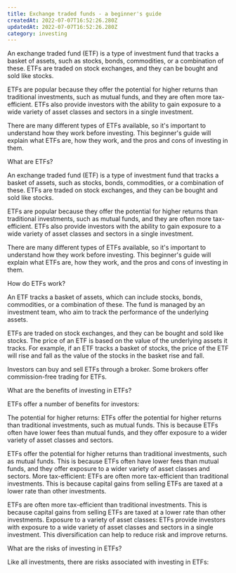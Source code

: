 ```yaml
---
title: Exchange traded funds - a beginner's guide
createdAt: 2022-07-07T16:52:26.280Z
updatedAt: 2022-07-07T16:52:26.280Z
category: investing
---
```


An exchange traded fund (ETF) is a type of investment fund that tracks a basket of assets, such as stocks, bonds, commodities, or a combination of these. ETFs are traded on stock exchanges, and they can be bought and sold like stocks.

ETFs are popular because they offer the potential for higher returns than traditional investments, such as mutual funds, and they are often more tax-efficient. ETFs also provide investors with the ability to gain exposure to a wide variety of asset classes and sectors in a single investment.

There are many different types of ETFs available, so it's important to understand how they work before investing. This beginner's guide will explain what ETFs are, how they work, and the pros and cons of investing in them.

What are ETFs?

An exchange traded fund (ETF) is a type of investment fund that tracks a basket of assets, such as stocks, bonds, commodities, or a combination of these. ETFs are traded on stock exchanges, and they can be bought and sold like stocks.

ETFs are popular because they offer the potential for higher returns than traditional investments, such as mutual funds, and they are often more tax-efficient. ETFs also provide investors with the ability to gain exposure to a wide variety of asset classes and sectors in a single investment.

There are many different types of ETFs available, so it's important to understand how they work before investing. This beginner's guide will explain what ETFs are, how they work, and the pros and cons of investing in them.

How do ETFs work?

An ETF tracks a basket of assets, which can include stocks, bonds, commodities, or a combination of these. The fund is managed by an investment team, who aim to track the performance of the underlying assets.

ETFs are traded on stock exchanges, and they can be bought and sold like stocks. The price of an ETF is based on the value of the underlying assets it tracks. For example, if an ETF tracks a basket of stocks, the price of the ETF will rise and fall as the value of the stocks in the basket rise and fall.

Investors can buy and sell ETFs through a broker. Some brokers offer commission-free trading for ETFs.

What are the benefits of investing in ETFs?

ETFs offer a number of benefits for investors:

The potential for higher returns: ETFs offer the potential for higher returns than traditional investments, such as mutual funds. This is because ETFs often have lower fees than mutual funds, and they offer exposure to a wider variety of asset classes and sectors.

ETFs offer the potential for higher returns than traditional investments, such as mutual funds. This is because ETFs often have lower fees than mutual funds, and they offer exposure to a wider variety of asset classes and sectors. More tax-efficient: ETFs are often more tax-efficient than traditional investments. This is because capital gains from selling ETFs are taxed at a lower rate than other investments.

ETFs are often more tax-efficient than traditional investments. This is because capital gains from selling ETFs are taxed at a lower rate than other investments. Exposure to a variety of asset classes: ETFs provide investors with exposure to a wide variety of asset classes and sectors in a single investment. This diversification can help to reduce risk and improve returns.

What are the risks of investing in ETFs?

Like all investments, there are risks associated with investing in ETFs:

